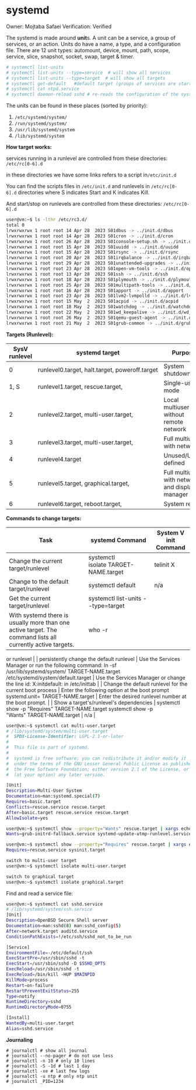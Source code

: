 # systemd

Owner: Mojtaba Safaei
Verification: Verified

The systemd is made around **unit**s. A unit can be a service, a group of services, or an action. Units do have a name, a type, and a configuration file. There are 12 unit types: automount, device, mount, path, scope, service, slice, snapshot, socket, swap, target & timer.

```bash
# systemctl list-units
# systemctl list-units --type=service  # will show all services
# systemctl list-units --type=target  # will show all targets
# systemctl get-default   #default target (groups of services are started via target unit files)
# systemctl cat ntpd.service
# systemctl daemon-reload sshd # re-reads the configuration of the systemd configs of this service

```

The units can be found in these places (sorted by priority):

1. `/etc/systemd/system/`
2. `/run/systemd/system/`
3. `/usr/lib/systemd/system`
4. `/lib/systemd/system`

**How target works:**

services running in a runlevel are controlled from these directories: `/etc/rc[0-6].d`

in these directories we have some links refers to a script in`/etc/init.d`

You can find the scripts files in `/etc/init.d` and runlevels in `/etc/rc[0-6].d` directories where S indicates Start and K indicates Kill.

And start/stop on runlevels are controlled from these directories: `/etc/rc[0-6].d`

```bash
user@vm:~$ ls -lthr /etc/rc3.d/
total 0
lrwxrwxrwx 1 root root 14 Apr 28  2023 S01dbus -> ../init.d/dbus
lrwxrwxrwx 1 root root 14 Apr 28  2023 S01cron -> ../init.d/cron
lrwxrwxrwx 1 root root 26 Apr 28  2023 S01console-setup.sh -> ../init.d/console-setup.sh
lrwxrwxrwx 1 root root 15 Apr 28  2023 S01uuidd -> ../init.d/uuidd
lrwxrwxrwx 1 root root 15 Apr 28  2023 S01rsync -> ../init.d/rsync
lrwxrwxrwx 1 root root 20 Apr 28  2023 S01irqbalance -> ../init.d/irqbalance
lrwxrwxrwx 1 root root 29 Apr 28  2023 S01unattended-upgrades -> ../init.d/unattended-upgrades
lrwxrwxrwx 1 root root 23 Apr 28  2023 S01open-vm-tools -> ../init.d/open-vm-tools
lrwxrwxrwx 1 root root 13 Apr 28  2023 S01ssh -> ../init.d/ssh
lrwxrwxrwx 1 root root 18 Apr 28  2023 S01plymouth -> ../init.d/plymouth
lrwxrwxrwx 1 root root 25 Apr 28  2023 S01multipath-tools -> ../init.d/multipath-tools
lrwxrwxrwx 1 root root 16 Apr 28  2023 S01apport -> ../init.d/apport
lrwxrwxrwx 1 root root 23 Apr 28  2023 S01lvm2-lvmpolld -> ../init.d/lvm2-lvmpolld
lrwxrwxrwx 1 root root 15 May  2  2023 S01acpid -> ../init.d/acpid
lrwxrwxrwx 1 root root 18 May  2  2023 S01watchdog -> ../init.d/watchdog
lrwxrwxrwx 1 root root 22 May  2  2023 S01wd_keepalive -> ../init.d/wd_keepalive
lrwxrwxrwx 1 root root 26 May  2  2023 S01qemu-guest-agent -> ../init.d/qemu-guest-agent
lrwxrwxrwx 1 root root 21 May  2  2023 S01grub-common -> ../init.d/grub-common
```

**Targets (Runlevel):**

| SysV runlevel | systemd target | Purpose |
| --- | --- | --- |
| 0 | runlevel0.target, halt.target, poweroff.target | System shutdown |
| 1, S | runlevel1.target, rescue.target, | Single-user mode |
| 2 | runlevel2.target, multi-user.target, | Local multiuser without remote network |
| 3 | runlevel3.target, multi-user.target, | Full multiuser with network |
| 4 | runlevel4.target | Unused/User-defined |
| 5 | runlevel5.target, graphical.target, | Full multiuser with network and display manager |
| 6 | runlevel6.target, reboot.target, | System reboot |

**Commands to change targets:**

| Task | systemd Command | System V init Command |
| --- | --- | --- |
| Change the current target/runlevel | systemctl isolate TARGET-NAME.target | telinit X |
| Change to the default target/runlevel | systemctl default | n/a |
| Get the current target/runlevel | systemctl list-units --type=target
With systemd there is usually more than one active target. The command lists all currently active targets. | who -r
or
runlevel |
| persistently change the default runlevel | Use the Services Manager or run the following command:
ln -sf /usr/lib/systemd/system/ TARGET-NAME.target /etc/systemd/system/default.target | Use the Services Manager or change the line
id: X:initdefault:
in /etc/inittab |
| Change the default runlevel for the current boot process | Enter the following option at the boot prompt
systemd.unit= TARGET-NAME.target | Enter the desired runlevel number at the boot prompt. |
| Show a target's/runlevel's dependencies | systemctl show -p "Requires" TARGET-NAME.target
systemctl show -p "Wants" TARGET-NAME.target | n/a |

```bash
user@vm:~$ systemctl cat multi-user.target
# /lib/systemd/system/multi-user.target
#  SPDX-License-Identifier: LGPL-2.1-or-later
#
#  This file is part of systemd.
#
#  systemd is free software; you can redistribute it and/or modify it
#  under the terms of the GNU Lesser General Public License as published by
#  the Free Software Foundation; either version 2.1 of the License, or
#  (at your option) any later version.

[Unit]
Description=Multi-User System
Documentation=man:systemd.special(7)
Requires=basic.target
Conflicts=rescue.service rescue.target
After=basic.target rescue.service rescue.target
AllowIsolate=yes
```

```bash
user@vm:~$ systemctl show --property="Wants" rescue.target | xargs echo
Wants=grub-initrd-fallback.service systemd-update-utmp-runlevel.service
```

```bash
user@vm:~$ systemctl show --property="Requires" rescue.target | xargs echo
Requires=rescue.service sysinit.target
```

```bash
switch to multi-user target
user@vm:~$ systemctl isolate multi-user.target

switch to graphical target
user@vm:~$ systemctl isolate graphical.target
```

Find and read a service file:

```bash
user@vm:~$ systemctl cat sshd.service
# /lib/systemd/system/ssh.service
[Unit]
Description=OpenBSD Secure Shell server
Documentation=man:sshd(8) man:sshd_config(5)
After=network.target auditd.service
ConditionPathExists=!/etc/ssh/sshd_not_to_be_run

[Service]
EnvironmentFile=-/etc/default/ssh
ExecStartPre=/usr/sbin/sshd -t
ExecStart=/usr/sbin/sshd -D $SSHD_OPTS
ExecReload=/usr/sbin/sshd -t
ExecReload=/bin/kill -HUP $MAINPID
KillMode=process
Restart=on-failure
RestartPreventExitStatus=255
Type=notify
RuntimeDirectory=sshd
RuntimeDirectoryMode=0755

[Install]
WantedBy=multi-user.target
Alias=sshd.service
```

**Journaling**

```
# journalctl # show all journal
# journalctl --no-pager # do not use less
# journalctl -n 10 # only 10 lines
# journalctl -S -1d # last 1 day
# journalctl -xe # last few logs
# journalctl -u ntp # only ntp unit
# journalctl _PID=1234
```